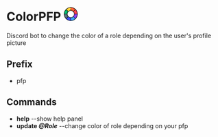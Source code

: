 # ColorPFP <img src="icon.png" alt="ColorPFP logo" width="32">
Discord bot to change the color of a role depending on the user's profile picture
## Prefix
- pfp
## Commands
 - **help** --show help panel
 - **update *@Role*** --change color of role depending on your pfp
 

